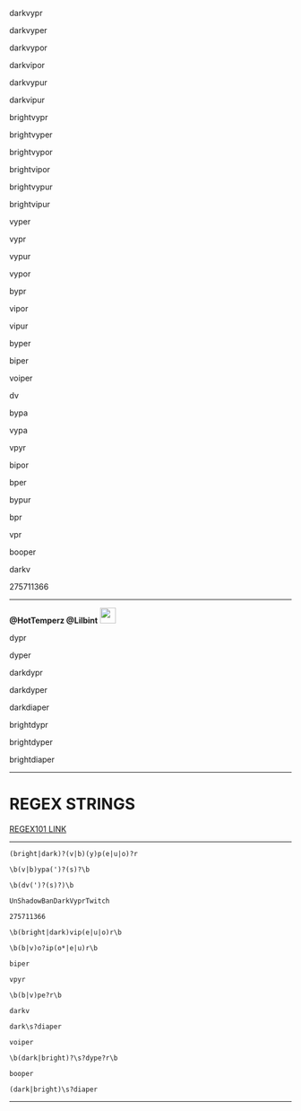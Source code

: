 darkvypr

darkvyper

darkvypor

darkvipor

darkvypur

darkvipur

brightvypr

brightvyper

brightvypor

brightvipor

brightvypur

brightvipur

vyper

vypr

vypur

vypor

bypr

vipor

vipur

byper

biper

voiper

dv

bypa

vypa

vpyr

bipor

bper

bypur

bpr

vpr

booper

darkv

275711366

---

<b>@HotTemperz @Lilbint</b> <img src="https://static-cdn.jtvnw.net/emoticons/v2/emotesv2_70c9971ecaed4e45980bf32472775c4a/default/dark/3.0" width="28" height="28" />

dypr

dyper

darkdypr

darkdyper

darkdiaper

brightdypr

brightdyper

brightdiaper

---

# REGEX STRINGS

[REGEX101 LINK](https://regex101.com/r/WtN0Sp/13)

---

`(bright|dark)?(v|b)(y)p(e|u|o)?r`

`\b(v|b)ypa(')?(s)?\b`

`\b(dv(')?(s)?)\b`

`UnShadowBanDarkVyprTwitch`

`275711366`

`\b(bright|dark)vip(e|u|o)r\b`

`\b(b|v)o?ip(o*|e|u)r\b`

`biper`

`vpyr`

`\b(b|v)pe?r\b`

`darkv`

`dark\s?diaper`

`voiper`

`\b(dark|bright)?\s?dype?r\b`

`booper`

`(dark|bright)\s?diaper`

---
